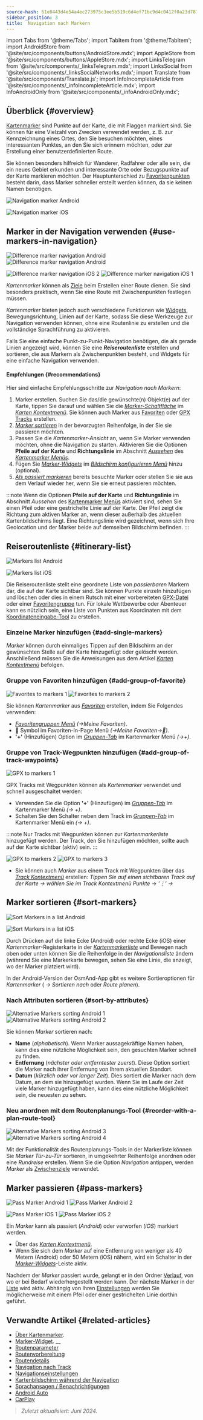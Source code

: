 ```yaml
---
source-hash: 61e8443d4e54a4ec273975c3ee5b519c6d4ef71bc9d4c0412f0a23d7875da923
sidebar_position: 3
title:  Navigation nach Markern
---
```

import Tabs from '@theme/Tabs';
import TabItem from '@theme/TabItem';
import AndroidStore from '@site/src/components/buttons/AndroidStore.mdx';
import AppleStore from '@site/src/components/buttons/AppleStore.mdx';
import LinksTelegram from '@site/src/components/_linksTelegram.mdx';
import LinksSocial from '@site/src/components/_linksSocialNetworks.mdx';
import Translate from '@site/src/components/Translate.js';
import InfoIncompleteArticle from '@site/src/components/_infoIncompleteArticle.mdx';
import InfoAndroidOnly from '@site/src/components/_infoAndroidOnly.mdx';




## Überblick {#overview}

[Kartenmarker](../../personal/markers.md) sind Punkte auf der Karte, die mit Flaggen markiert sind. Sie können für eine Vielzahl von Zwecken verwendet werden, z. B. zur Kennzeichnung eines Ortes, den Sie besuchen möchten, eines interessanten Punktes, an den Sie sich erinnern möchten, oder zur Erstellung einer benutzerdefinierten Route.

Sie können besonders hilfreich für Wanderer, Radfahrer oder alle sein, die ein neues Gebiet erkunden und interessante Orte oder Bezugspunkte auf der Karte markieren möchten. Der Hauptunterschied zu [Favoritenpunkten](../../personal/favorites.md) besteht darin, dass Marker schneller erstellt werden können, da sie keinen Namen benötigen.

<Tabs groupId="operating-systems">

<TabItem value="android" label="Android">

![Navigation marker Android](@site/static/img/navigation/marker/navigation_marker_android.png)

</TabItem>

<TabItem value="ios" label="iOS">

![Navigation marker iOS](@site/static/img/navigation/marker/navigation_marker_ios.png)

</TabItem>

</Tabs>


## Marker in der Navigation verwenden {#use-markers-in-navigation}

<Tabs groupId="operating-systems">

<TabItem value="android" label="Android">

![Difference marker navigation Android](@site/static/img/navigation/marker/markers_ex_andr_2.png) ![Difference marker navigation Android](@site/static/img/navigation/marker/markers_ex_andr_1.png)

</TabItem>

<TabItem value="ios" label="iOS">

![Difference marker navigation iOS 2](@site/static/img/navigation/marker/markers_ex_ios_2.png) ![Difference marker navigation iOS 1](@site/static/img/navigation/marker/markers_ex_ios_1.png)

</TabItem>

</Tabs>

*Kartenmarker* können als [Ziele](./route-navigation#set-destinations) beim Erstellen einer Route dienen. Sie sind besonders praktisch, wenn Sie eine Route mit Zwischenpunkten festlegen müssen.

*Kartenmarker* bieten jedoch auch verschiedene Funktionen wie [Widgets](../../widgets/markers.md), Bewegungsrichtung, Linien auf der Karte, sodass Sie diese Werkzeuge zur Navigation verwenden können, ohne eine Routenlinie zu erstellen und die vollständige Sprachführung zu aktivieren.

Falls Sie eine einfache Punkt-zu-Punkt-Navigation benötigen, die als gerade Linien angezeigt wird, können Sie eine ***Reiseroutenliste*** erstellen und sortieren, die aus Markern als Zwischenpunkten besteht, und Widgets für eine einfache Navigation verwenden.


#### Empfehlungen {#recommendations}

Hier sind einfache Empfehlungsschritte zur *Navigation nach Markern*:

1. Marker erstellen. Suchen Sie das/die gewünschte(n) Objekt(e) auf der Karte, tippen Sie darauf und wählen Sie die *[Marker-Schaltfläche](../../personal/markers.md#add-marker-on-the-map)* im *[Karten Kontextmenü](../../map/map-context-menu.md#add--edit-marker)*. Sie können auch Marker aus [Favoriten](#add-group-of-favorite) oder [GPX Tracks](#add-group-of-track-waypoints) erstellen.
2. [*Marker sortieren*](#sort-markers) in der bevorzugten Reihenfolge, in der Sie sie passieren möchten.
3. Passen Sie die *Kartenmarker-Ansicht* an, wenn Sie Marker verwenden möchten, ohne die Navigation zu starten. Aktivieren Sie die Optionen **Pfeile auf der Karte** und **Richtungslinie** im Abschnitt *[Aussehen](../../personal/markers.md#appearance-on-the-map)* des *[Kartenmarker Menüs](../../personal/markers.md#map-markers-menu)*.
4. Fügen Sie *[Marker-Widgets](../../personal/markers.md#marker-widgets)* im *[Bildschirm konfigurieren Menü](../../widgets/configure-screen.md)* hinzu (optional).
5. [*Als passiert markieren*](#pass-markers) bereits besuchte Marker oder stellen Sie sie aus dem Verlauf wieder her, wenn Sie sie erneut passieren möchten.

:::note
Wenn die Optionen **Pfeile auf der Karte** und **Richtungslinie** im Abschnitt *Aussehen* des [Kartenmarker Menüs](../../personal/markers.md#appearance-on-the-map) aktiviert sind, sehen Sie einen Pfeil oder eine gestrichelte Linie auf der Karte. Der Pfeil zeigt die Richtung zum aktiven Marker an, wenn dieser außerhalb des aktuellen Kartenbildschirms liegt. Eine Richtungslinie wird gezeichnet, wenn sich Ihre Geolocation und der Marker beide auf demselben Bildschirm befinden.
:::


## Reiseroutenliste {#itinerary-list}

<Tabs groupId="operating-systems">

<TabItem value="android" label="Android">

![Markers list Android](@site/static/img/navigation/marker/markers_list_andr.png)

</TabItem>

<TabItem value="ios" label="iOS">

![Markers list iOS](@site/static/img/navigation/marker/markers_list_ios.png)

</TabItem>

</Tabs>


Die Reiseroutenliste stellt eine geordnete Liste von *passierbaren* Markern dar, die auf der Karte sichtbar sind. Sie können Punkte einzeln hinzufügen und löschen oder dies in einem Rutsch mit einer vorbereiteten [GPX-Datei](#add-group-of-track-waypoints) oder einer [Favoritengruppe](#add-group-of-favorite) tun. Für lokale Wettbewerbe oder Abenteuer kann es nützlich sein, eine Liste von Punkten aus Koordinaten mit dem [Koordinateneingabe-Tool](../../plan-route/coordinate-input.md) zu erstellen.


### Einzelne Marker hinzufügen {#add-single-markers}

*Marker* können durch einmaliges Tippen auf den Bildschirm an der gewünschten Stelle auf der Karte hinzugefügt oder gelöscht werden. Anschließend müssen Sie die Anweisungen aus dem Artikel *[Karten Kontextmenü](../../map/map-context-menu.md#add--edit-marker)* befolgen.


### Gruppe von Favoriten hinzufügen {#add-group-of-favorite}

<InfoAndroidOnly />

![Favorites to markers 1](@site/static/img/navigation/marker/markers_favorites_andr_3.png) ![Favorites to markers 2](@site/static/img/navigation/marker/markers_favorites_andr_2.png)

Sie können *Kartenmarker* aus *[Favoriten](../../personal/favorites.md)* erstellen, indem Sie Folgendes verwenden:

- *[Favoritengruppen Menü](../../personal/favorites.md#add-to-map-markers)* *(<Translate android="true" ids="shared_string_menu,shared_string_my_places"/>→Meine Favoriten)*.
- &#128681; Symbol im Favoriten-In-Page Menü *(<Translate android="true" ids="shared_string_menu,shared_string_my_places"/>→Meine Favoriten→&#128681;)*.
- **'+'** (Hinzufügen) Option im *[Gruppen-Tab](../../personal/markers.md#groups)* im Kartenmarker Menü *(<Translate android="true" ids="shared_string_menu,map_markers,shared_string_groups"/>→+)*.


### Gruppe von Track-Wegpunkten hinzufügen {#add-group-of-track-waypoints}

<InfoAndroidOnly />

![GPX to markers 1](@site/static/img/navigation/marker/track_to_markers_andr.png)

GPX Tracks mit Wegpunkten können als *Kartenmarker* verwendet und schnell ausgeschaltet werden:

- Verwenden Sie die Option **'+'** (Hinzufügen) im *[Gruppen-Tab](../../personal/markers.md#groups)* im Kartenmarker Menü *(<Translate android="true" ids="shared_string_menu,map_markers,shared_string_groups"/>→ +)*.
- Schalten Sie den Schalter neben dem Track im *[Gruppen-Tab](../../personal/markers.md#groups)* im Kartenmarker Menü ein *(<Translate android="true" ids="shared_string_menu,map_markers,shared_string_groups"/>→ +)*.

:::note
Nur Tracks mit Wegpunkten können zur *Kartenmarkerliste* hinzugefügt werden. Der Track, den Sie hinzufügen möchten, sollte auch auf der Karte sichtbar (aktiv) sein.
:::

![GPX to markers 2](@site/static/img/navigation/marker/track_to_markers_andr_2.png) ![GPX to markers 3](@site/static/img/navigation/marker/track_to_markers_andr_3.png)

- Sie können auch *Marker* aus einem Track mit Wegpunkten über das *[Track Kontextmenü](../../map/tracks/track-context-menu.md#waypoints-folder)* erstellen: *Tippen Sie auf einen sichtbaren Track auf der Karte → wählen Sie im Track Kontextmenü Punkte → '&#8942;' → <Translate android="true" ids="add_group_to_markers"/>*


## Marker sortieren {#sort-markers}

<Tabs groupId="operating-systems">

<TabItem value="android" label="Android">

![Sort Markers in a list Android](@site/static/img/navigation/marker/sort_markers_andr.png)

</TabItem>

<TabItem value="ios" label="iOS">

![Sort Markers in a list iOS](@site/static/img/navigation/marker/sort_markers_ios.png)

</TabItem>

</Tabs>

Durch Drücken auf die linke Ecke (Android) oder rechte Ecke (iOS) einer *Kartenmarker*-Registerkarte in der *[Kartenmarkerliste](../../personal/markers.md#list)* und Bewegen nach oben oder unten können Sie die Reihenfolge in der *Navigationsliste* ändern (während Sie eine Markerkarte bewegen, sehen Sie eine Linie, die anzeigt, wo der Marker platziert wird).

In der Android-Version der OsmAnd-App gibt es weitere Sortieroptionen für *Kartenmarker* (*<Translate android="true" ids="shared_string_menu,map_markers,shared_string_more"/> →* *Sortieren nach* oder *Route planen*).


### Nach Attributen sortieren {#sort-by-attributes}

<Tabs groupId="operating-systems">

<TabItem value="android" label="Android">

![Alternative Markers sorting Android 1](@site/static/img/navigation/marker/sorting_markers_andr_1.png) ![Alternative Markers sorting Android 2](@site/static/img/navigation/marker/sorting_markers_andr_2.png)

</TabItem>

<TabItem value="ios" label="iOS">

<InfoAndroidOnly />

</TabItem>

</Tabs>

Sie können *Marker* sortieren nach:

- **Name** (*alphabetisch*). Wenn Marker aussagekräftige Namen haben, kann dies eine nützliche Möglichkeit sein, den gesuchten Marker schnell zu finden.
- **Entfernung** (*nächster oder entferntester zuerst*). Diese Option sortiert die Marker nach ihrer Entfernung von Ihrem aktuellen Standort.
- **Datum** (*kürzlich oder vor langer Zeit*). Dies sortiert die Marker nach dem Datum, an dem sie hinzugefügt wurden. Wenn Sie im Laufe der Zeit viele Marker hinzugefügt haben, kann dies eine nützliche Möglichkeit sein, die neuesten zu sehen.


### Neu anordnen mit dem Routenplanungs-Tool {#reorder-with-a-plan-route-tool}

<InfoAndroidOnly />

![Alternative Markers sorting Android 3](@site/static/img/navigation/marker/sorting_markers_andr_3.png) ![Alternative Markers sorting Android 4](@site/static/img/navigation/marker/sorting_markers_andr_4.png)

Mit der Funktionalität des Routenplanungs-Tools in der Markerliste können Sie *Marker* *Tür-zu-Tür* sortieren, in umgekehrter Reihenfolge anordnen oder eine *Rundreise* erstellen. Wenn Sie die Option *Navigation* antippen, werden *Marker* als [Zwischenziele](../setup/route-navigation.md#intermediate-destinations) verwendet.


## Marker passieren {#pass-markers}

<Tabs groupId="operating-systems">

<TabItem value="android" label="Android">

![Pass Marker Android 1](@site/static/img/navigation/marker/pass_markers_andr_1.png) ![Pass Marker Android 2](@site/static/img/navigation/marker/pass_markers_andr_2.png)

</TabItem>

<TabItem value="ios" label="iOS">

![Pass Marker iOS 1](@site/static/img/navigation/marker/pass_markers_ios_1.png) ![Pass Marker iOS 2](@site/static/img/navigation/marker/pass_markers_ios_2.png)

</TabItem>

</Tabs>

Ein *Marker* kann als passiert (*Android*) oder verworfen (*iOS*) markiert werden.

- Über das *[Karten Kontextmenü](../../map/map-context-menu.md#add--edit-marker)*.
- Wenn Sie sich dem *Marker* auf eine Entfernung von weniger als 40 Metern (Android) oder 50 Metern (iOS) nähern, wird ein Schalter in der *[Marker-Widgets](../../widgets/markers.md#top-bar-widget)*-Leiste aktiv.

Nachdem der *Marker* passiert wurde, gelangt er in den Ordner [Verlauf](../../personal/markers.md#history), von wo er bei Bedarf wiederhergestellt werden kann. Der nächste Marker in der [Liste](#itinerary-list) wird aktiv. Abhängig von Ihren [Einstellungen](#use-markers-in-navigation) werden Sie möglicherweise mit einem Pfeil oder einer gestrichelten Linie dorthin geführt.


## Verwandte Artikel {#related-articles}

- [Über Kartenmarker](../../personal/markers.md).
- [Marker-Widget](../../widgets/markers.md).
__
- [Routenparameter](../routing/osmand-routing.md#routing-types)
- [Routenvorbereitung](./route-navigation.md)
- [Routendetails](./route-details.md)
- [Navigation nach Track](./gpx-navigation.md)
- [Navigationseinstellungen](../guidance/navigation-settings.md)
- [Kartenbildschirm während der Navigation](../guidance/map-during-navigation.md)
- [Sprachansagen / Benachrichtigungen](../guidance/voice-navigation.md)
- [Android Auto](../auto-car.md)
- [CarPlay](../car-play.md)

> *Zuletzt aktualisiert: Juni 2024.*